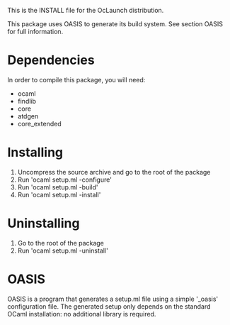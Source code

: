 <!--- OASIS_START --->
<!--- DO NOT EDIT (digest: fba7555748594e7f5678a87998cc5e01) --->

This is the INSTALL file for the OcLaunch distribution.

This package uses OASIS to generate its build system. See section OASIS for
full information.

Dependencies
============

In order to compile this package, you will need:

* ocaml
* findlib
* core
* atdgen
* core_extended

Installing
==========

1. Uncompress the source archive and go to the root of the package
2. Run 'ocaml setup.ml -configure'
3. Run 'ocaml setup.ml -build'
4. Run 'ocaml setup.ml -install'

Uninstalling
============

1. Go to the root of the package
2. Run 'ocaml setup.ml -uninstall'

OASIS
=====

OASIS is a program that generates a setup.ml file using a simple '_oasis'
configuration file. The generated setup only depends on the standard OCaml
installation: no additional library is required.

<!--- OASIS_STOP --->
